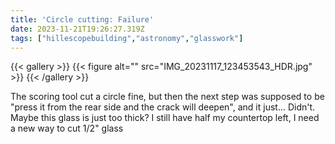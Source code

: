 ```yaml
---
title: 'Circle cutting: Failure'
date: 2023-11-21T19:26:27.319Z
tags: ["hillescopebuilding","astronomy","glasswork"]
---
```

{{< gallery >}}
{{< figure alt="" src="IMG_20231117_123453543_HDR.jpg" >}}
{{< /gallery >}}

The scoring tool cut a circle fine, but then the next step was supposed to be "press it from the rear side and the crack will deepen", and it just... Didn't. Maybe this glass is just too thick? I still have half my countertop left, I need a new way to cut 1/2" glass

